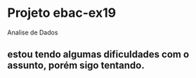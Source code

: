 # Projeto ebac-ex19
Analise de Dados 

## estou tendo algumas dificuldades com o assunto, porém sigo tentando.
